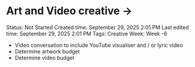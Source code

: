# Art and Video creative →

Status: Not Started
Created time: September 29, 2025 2:01 PM
Last edited time: September 29, 2025 2:01 PM
Tags: Creative
Week: Week -6

- Video conversation to include YouTube visualiser and / or lyric video
- Determine artwork budget
- Determine video budget